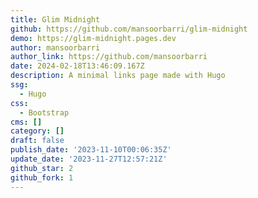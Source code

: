 ```yaml
---
title: Glim Midnight
github: https://github.com/mansoorbarri/glim-midnight
demo: https://glim-midnight.pages.dev
author: mansoorbarri
author_link: https://github.com/mansoorbarri
date: 2024-02-18T13:46:09.167Z
description: A minimal links page made with Hugo
ssg:
  - Hugo
css:
  - Bootstrap
cms: []
category: []
draft: false
publish_date: '2023-11-10T00:06:35Z'
update_date: '2023-11-27T12:57:21Z'
github_star: 2
github_fork: 1
---
```

